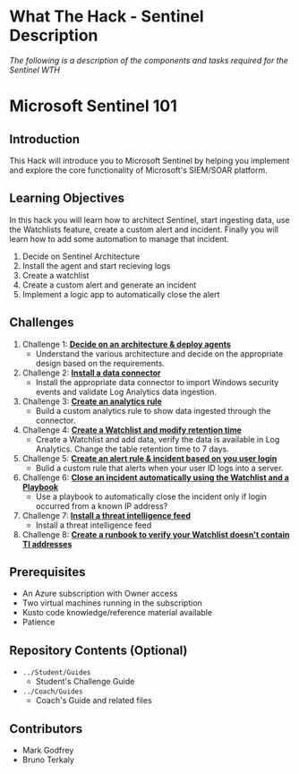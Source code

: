 # What The Hack - Sentinel Description

*The following is a description of the components and tasks required for the Sentinel WTH*

# Microsoft Sentinel 101 
## Introduction
This Hack will introduce you to Microsoft Sentinel by helping you implement and explore the core functionality of Microsoft's SIEM/SOAR platform.

## Learning Objectives
In this hack you will learn how to architect Sentinel, start ingesting data, use the Watchlists feature, create a custom alert and incident.  Finally you will
learn how to add some automation to manage that incident.  

1. Decide on Sentinel Architecture
2. Install the agent and start recieving logs
3. Create a watchlist
4. Create a custom alert and generate an incident
5. Implement a logic app to automatically close the alert

## Challenges
1. Challenge 1: **[Decide on an architecture & deploy agents](Student/Challenge-00.md)**
   - Understand the various architecture and decide on the appropriate design based on the requirements.
2. Challenge 2: **[Install a data connector](Student/Challenge-01.md)**
   - Install the appropriate data connector to import Windows security events and validate Log Analytics data ingestion.
3. Challenge 3: **[Create an analytics rule](Student/Challenge-02.md)**
   - Build a custom analytics rule to show data ingested through the connector.
4. Challenge 4: **[Create a Watchlist and modify retention time](Student/Challenge-03.md)**
   - Create a Watchlist and add data, verify the data is available in Log Analytics.  Change the table retention time to 7 days.
5. Challenge 5: **[Create an alert rule & incident based on you user login](Student/Challenge-04.md)**
   - Bulid a custom rule that alerts when your user ID logs into a server.
6. Challenge 6: **[Close an incident automatically using the Watchlist and a Playbook](Student/Challenge-04.md)**
   - Use a playbook to automatically close the incident only if login occurred from a known IP address?
7. Challenge 7: **[Install a threat intelligence feed](Student/Challenge-04.md)**
   - Install a threat intelligence feed
8. Challenge 8:  **[Create a runbook to verify your Watchlist doesn't contain TI addresses](Student/Challenge-08.md)** 

## Prerequisites
- An Azure subscription with Owner access
- Two virtual machines running in the subscription
- Kusto code knowledge/reference material available
- Patience

## Repository Contents (Optional)
- `../Student/Guides`
  - Student's Challenge Guide
- `../Coach/Guides`
  - Coach's Guide and related files

## Contributors
- Mark Godfrey
- Bruno Terkaly

